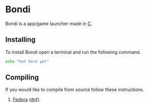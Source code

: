 # Bondi
Bondi is a app/game launcher made in [C](https://en.wikipedia.org/wiki/C_(programming_language)).

## Installing
To install Bondi open a terminal and run the following command.
```bash
echo "hot here yet"
```

## Compiling
If you would like to compile from source follow these instructions.

1) [Fedora](https://fedoraproject.org/) ([dnf](https://docs.fedoraproject.org/en-US/quick-docs/dnf/)).

